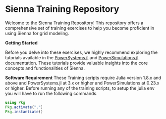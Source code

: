 # Sienna Training Repository

Welcome to the Sienna Training Repository! This repository offers a comprehensive set of training exercises to help you become proficient in using Sienna for grid modeling.

**Getting Started**

Before you delve into these exercises, we highly recommend exploring the tutorials available in the [PowerSystems.jl](https://nrel-sienna.github.io/PowerSystems.jl/stable/) and [PowerSimulations.jl](https://nrel-sienna.github.io/PowerSimulations.jl/latest/) documentation. These tutorials provide valuable insights into the core concepts and functionalities of Sienna.

**Software Requirement**
These Training scripts require Julia version 1.8.x and above and PowerSystems.jl at 3.x or higher and PowerSimulations at 0.23.x or higher.
Before running any of the training scripts, to setup the julia env you will have to run the following commands. 
```julia
using Pkg
Pkg.activate(".")
Pkg.instantiate()
```




